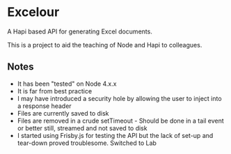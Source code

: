 # Excelour

A Hapi based API for generating Excel documents.

This is a project to aid the teaching of Node and Hapi to colleagues.

## Notes

- It has been "tested" on Node 4.x.x
- It is far from best practice
- I may have introduced a security hole by allowing the user to inject into a response header
- Files are currently saved to disk
- Files are removed in a crude setTimeout - Should be done in a tail event or better still, streamed and not saved to disk
- I started using Frisby.js for testing the API but the lack of set-up and tear-down proved troublesome. Switched to Lab
